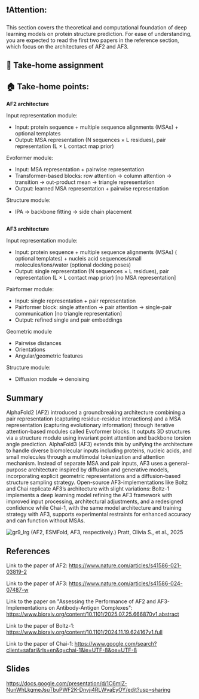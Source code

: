 ## ❗️Attention: 

This section covers the theoretical and computational foundation of deep learning models on protein structure prediction. For ease of understanding, you are expected to read the first two papers in the reference section, which focus on the architectures of AF2 and AF3.

## 📝 Take-home assignment


## 🏠 Take-home points:

**AF2 architecture**

Input representation module:
- Input: protein sequence + multiple sequence alignments (MSAs) + optional templates
- Output: MSA representation (N sequences × L residues), pair representation (L × L contact map prior)

Evoformer module:    
- Input: MSA representation + pairwise representation
- Transformer-based blocks: row attention → column attention → transition → out-product mean → triangle representation
- Output: learned MSA representation + pairwise representation

Structure module:    
- IPA → backbone fitting → side chain placement

##

**AF3 architecture**

Input representation module:
- Input: protein sequence + multiple sequence alignments (MSAs) ( optional templates) + nucleis acid sequences/small molecules/ions/water (optional docking poses)
- Output: single representation (N sequences × L residues), pair representation (L × L contact map prior) [no MSA representation]

Pairformer module:    
- Input: single representation + pair representation
- Pairformer block: single attention → pair attention → single-pair communication [no triangle representation]
- Output: refined single and pair embeddings

Geometric module
- Pairwise distances
- Orientations
- Angular/geometric features

Structure module:
- Diffusion module → denoising

##

## Summary

AlphaFold2 (AF2) introduced a groundbreaking architecture combining a pair representation (capturing residue-residue interactions) and a MSA representation (capturing evolutionary information) through iterative attention-based modules called Evoformer blocks. It outputs 3D structures via a structure module using invariant point attention and backbone torsion angle prediction. AlphaFold3 (AF3) extends this by unifying the architecture to handle diverse biomolecular inputs including proteins, nucleic acids, and small molecules through a multimodal tokenization and attention mechanism. Instead of separate MSA and pair inputs, AF3 uses a general-purpose architecture inspired by diffusion and generative models, incorporating explicit geometric representations and a diffusion-based structure sampling strategy. Open-source AF3-implementations like Boltz and Chai replicate AF3’s architecture with slight variations: Boltz-1 implements a deep learning model refining the AF3 framework with improved input processing, architectural adjustments, and a redesigned confidence while Chai-1, with the same model architecture and training strategy with AF3, supports experimental restraints for enhanced accuracy and can function without MSAs.

![gr9_lrg](https://github.com/user-attachments/assets/71bff1b7-713f-4f27-9f95-3832132e92fb)
(AF2, ESMFold, AF3, respectively.) 
Pratt, Olivia S., et al., 2025

## References

Link to the paper of AF2: https://www.nature.com/articles/s41586-021-03819-2

Link to the paper of AF3: https://www.nature.com/articles/s41586-024-07487-w

Link to the paper on "Assessing the Performance of AF2 and AF3-Implementations on Antibody-Antigen Complexes": https://www.biorxiv.org/content/10.1101/2025.07.25.666870v1.abstract

Link to the paper of Boltz-1: https://www.biorxiv.org/content/10.1101/2024.11.19.624167v1.full

Link to the paper of Chai-1: https://www.google.com/search?client=safari&rls=en&q=chai-1&ie=UTF-8&oe=UTF-8

## Slides

https://docs.google.com/presentation/d/1C6mlZ-NunWhLkgmeJsuTbuPWF2K-Dnvji4RLWvaEyOY/edit?usp=sharing

